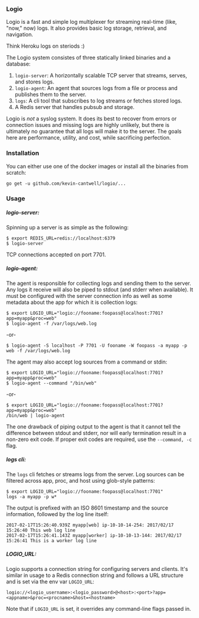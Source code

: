 ### Logio

Logio is a fast and simple log multiplexer for streaming real-time (like, "now," now) logs. It also provides basic log storage, retrieval, and navigation.

Think Heroku logs on steriods :)

The Logio system consistes of three statically linked binaries and a database:

1. `logio-server`: A horizontally scalable TCP server that streams, serves, and stores logs.
1. `logio-agent`: An agent that sources logs from a file or process and publishes them to the server.
1. `logs`: A cli tool that subscribes to log streams or fetches stored logs.
1. A Redis server that handles pubsub and storage.

Logio is _not_ a syslog system. It does its best to recover from errors or connection issues and missing logs are highly unlikely, but there is ultimately no guarantee that all logs will make it to the server. The goals here are performance, utility, and cost, while sacrificing perfection.

### Installation

You can either use one of the docker images or install all the binaries from scratch:

`go get -u github.com/kevin-cantwell/logio/...`

### Usage

##### logio-server:

Spinning up a server is as simple as the following:

```
$ export REDIS_URL=redis://localhost:6379 
$ logio-server
```

TCP connections accepted on port 7701.

##### logio-agent:

The agent is responsible for collecting logs and sending them to the server. Any logs it receive will also be piped to stdout (and stderr when available). It must be configured with the server connection info as well as some metadata about the app for which it is collection logs:

```
$ export LOGIO_URL="logio://fooname:foopass@localhost:7701?app=myapp&proc=web" 
$ logio-agent -f /var/logs/web.log
```

-or-

```
$ logio-agent -S localhost -P 7701 -U fooname -W foopass -a myapp -p web -f /var/logs/web.log
```

The agent may also accept log sources from a command or stdin:

```
$ export LOGIO_URL="logio://fooname:foopass@localhost:7701?app=myapp&proc=web" 
$ logio-agent --command "/bin/web"
```

-or-

```
$ export LOGIO_URL="logio://fooname:foopass@localhost:7701?app=myapp&proc=web" 
/bin/web | logio-agent
```

The one drawback of piping output to the agent is that it cannot tell the difference between stdout and stderr, nor will early termination result in a non-zero exit code. If proper exit codes are required, use the `--command, -c` flag.

##### logs cli:

The `logs` cli fetches or streams logs from the server. Log sources can be filtered across app, proc, and host using glob-style patterns:

```
$ export LOGIO_URL="logio://fooname:foopass@localhost:7701" 
logs -a myapp -p w*
```

The output is prefixed with an ISO 8601 timestamp and the source information, followed by the log line itself:

```
2017-02-17T15:26:40.939Z myapp[web] ip-10-10-14-254: 2017/02/17 15:26:40 This web log line
2017-02-17T15:26:41.143Z myapp[worker] ip-10-10-13-144: 2017/02/17 15:26:41 This is a worker log line
```

##### LOGIO_URL:

Logio supports a connection string for configuring servers and clients. It's similar in usage to a Redis connection string and follows a URL structure and is set via the env var `LOGIO_URL`:

`logio://<logio_username>:<logio_password>@<host>:<port>?app=<appname>&proc=<procname>&host=<hostname>`

Note that if `LOGIO_URL` is set, it overrides any command-line flags passed in.

